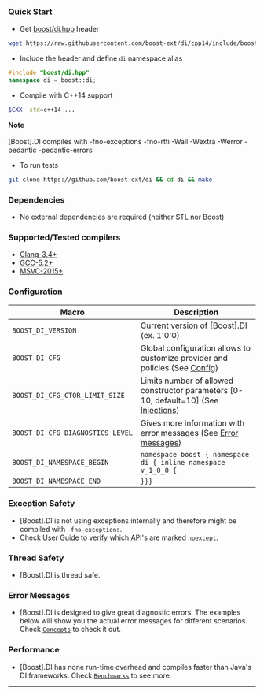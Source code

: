 ### Quick Start

* Get [boost/di.hpp](https://raw.githubusercontent.com/boost-ext/di/cpp14/include/boost/di.hpp) header
```sh
wget https://raw.githubusercontent.com/boost-ext/di/cpp14/include/boost/di.hpp
```

* Include the header and define `di` namespace alias
```cpp
#include "boost/di.hpp"
namespace di = boost::di;
```

* Compile with C++14 support
```sh
$CXX -std=c++14 ...
```

<span class="fa fa-eye wy-text-neutral warning"> **Note**<br/><br/>
[Boost].DI compiles with -fno-exceptions -fno-rtti -Wall -Wextra -Werror -pedantic -pedantic-errors
</span>

* To run tests
```sh
git clone https://github.com/boost-ext/di && cd di && make
```

### Dependencies

* No external dependencies are required (neither STL nor Boost)

### Supported/Tested compilers

* [Clang-3.4+](https://travis-ci.org/boost-ext/di)
* [GCC-5.2+](https://travis-ci.org/boost-ext/di)
* [MSVC-2015+](https://ci.appveyor.com/project/krzysztof-jusiak/di)

### Configuration
| Macro                             | Description |
| --------------------------------- | ----------- |
| `BOOST_DI_VERSION`                | Current version of [Boost].DI (ex. 1'0'0) |
| `BOOST_DI_CFG`                    | Global configuration allows to customize provider and policies (See [Config](user_guide.md#di_config)) |
| `BOOST_DI_CFG_CTOR_LIMIT_SIZE`    | Limits number of allowed constructor parameters [0-10, default=10] (See [Injections](user_guide.md#injections)) |
| `BOOST_DI_CFG_DIAGNOSTICS_LEVEL`  | Gives more information with error messages (See [Error messages](#error-messages)) |
| `BOOST_DI_NAMESPACE_BEGIN`        | `namespace boost { namespace di { inline namespace v_1_0_0 {` |
| `BOOST_DI_NAMESPACE_END`          | `}}}` |

### Exception Safety

* [Boost].DI is not using exceptions internally and therefore might be compiled with `-fno-exceptions`.
* Check [User Guide](user_guide.md) to verify which API's are marked `noexcept`.

### Thread Safety

* [Boost].DI is thread safe.

### Error Messages

* [Boost].DI is designed to give great diagnostic errors. The examples below will show you the actual error messages for different scenarios. Check [`Concepts`](user_guide.md#concepts) to check it out.

### Performance

* [Boost].DI has none run-time overhead and compiles faster than Java's DI frameworks. Check [`Benchmarks`](benchmarks.md) to see more.

---

[Bindings]: user_guide.md#bindings
[Scopes]: user_guide.md#scopes
[Providers]: user_guide.md#providers
[Policies]: user_guide.md#policies
[Config]: user_guide.md#di_config
[di::inject]: #di_inject
[di::ctor_traits]: #di_ctor_traits
[BOOST_DI_INJECT]: #BOOST_DI_INJECT
[BOOST_DI_INJECT_TRAITS]: #BOOST_DI_INJECT_TRAITS
